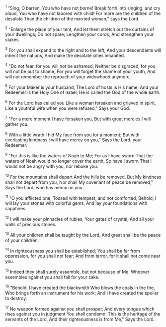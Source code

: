 <sup>1</sup> 
"Sing, O barren, You who have not borne! Break forth into singing, and cry aloud, You who have not labored with child! For more are the children of the desolate Than the children of the married woman," says the Lord. 

<sup>2</sup> 
"Enlarge the place of your tent, And let them stretch out the curtains of your dwellings; Do not spare; Lengthen your cords, And strengthen your stakes. 

<sup>3</sup> 
For you shall expand to the right and to the left, And your descendants will inherit the nations, And make the desolate cities inhabited. 

<sup>4</sup> 
"Do not fear, for you will not be ashamed; Neither be disgraced, for you will not be put to shame; For you will forget the shame of your youth, And will not remember the reproach of your widowhood anymore. 

<sup>5</sup> 
For your Maker is your husband, The Lord of hosts is His name; And your Redeemer is the Holy One of Israel; He is called the God of the whole earth. 

<sup>6</sup> 
For the Lord has called you Like a woman forsaken and grieved in spirit, Like a youthful wife when you were refused," Says your God. 

<sup>7</sup> 
"For a mere moment I have forsaken you, But with great mercies I will gather you. 

<sup>8</sup> 
With a little wrath I hid My face from you for a moment; But with everlasting kindness I will have mercy on you," Says the Lord, your Redeemer. 

<sup>9</sup> 
"For this is like the waters of Noah to Me; For as I have sworn That the waters of Noah would no longer cover the earth, So have I sworn That I would not be angry with you, nor rebuke you. 

<sup>10</sup> 
For the mountains shall depart And the hills be removed, But My kindness shall not depart from you, Nor shall My covenant of peace be removed," Says the Lord, who has mercy on you. 

<sup>11</sup> 
"O you afflicted one, Tossed with tempest, and not comforted, Behold, I will lay your stones with colorful gems, And lay your foundations with sapphires. 

<sup>12</sup> 
I will make your pinnacles of rubies, Your gates of crystal, And all your walls of precious stones. 

<sup>13</sup> 
All your children shall be taught by the Lord, And great shall be the peace of your children. 

<sup>14</sup> 
In righteousness you shall be established; You shall be far from oppression, for you shall not fear; And from terror, for it shall not come near you. 

<sup>15</sup> 
Indeed they shall surely assemble, but not because of Me. Whoever assembles against you shall fall for your sake. 

<sup>16</sup> 
"Behold, I have created the blacksmith Who blows the coals in the fire, Who brings forth an instrument for his work; And I have created the spoiler to destroy. 

<sup>17</sup> 
No weapon formed against you shall prosper, And every tongue which rises against you in judgment You shall condemn. This is the heritage of the servants of the Lord, And their righteousness is from Me," Says the Lord.
